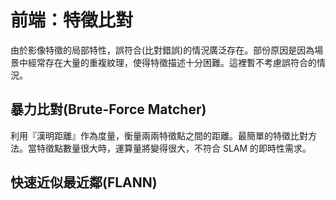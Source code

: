 # 前端：特徵比對

由於影像特徵的局部特性，誤符合(比對錯誤)的情況廣泛存在。部份原因是因為場景中經常存在大量的重複紋理，使得特徵描述十分困難。這裡暫不考慮誤符合的情況。

## 暴力比對(Brute-Force Matcher)

利用『漢明距離』作為度量，衡量兩兩特徵點之間的距離。最簡單的特徵比對方法。當特徵點數量很大時，運算量將變得很大，不符合 SLAM 的即時性需求。

## 快速近似最近鄰(FLANN)